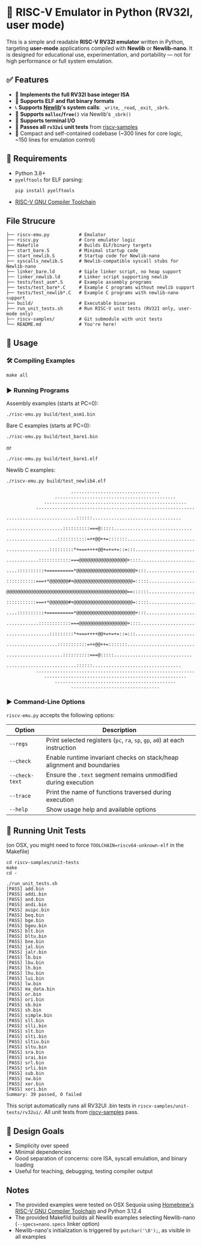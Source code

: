 # 🐍 RISC-V Emulator in Python (RV32I, user mode)

This is a simple and readable **RISC-V RV32I emulator** written in Python, targeting **user-mode** applications compiled with **Newlib** or **Newlib-nano**. It is designed for educational use, experimentation, and portability — not for high performance or full system emulation.

## ✅ Features

- 🧠 **Implements the full RV32I base integer ISA**
- 🚀 **Supports ELF and flat binary formats**
- 📞 **Supports [Newlib](https://en.wikipedia.org/wiki/Newlib)'s system calls**: `_write`, `_read`, `_exit`, `_sbrk`.
- 💾 **Supports `malloc`/`free()`** via Newlib's `_sbrk()`
- 🎨 **Supports terminal I/O**
- 🧪 **Passes all `rv32ui` unit tests** from [riscv-samples](https://gitlab.univ-lille.fr/michael.hauspie/riscv-samples/)
- 🧹 Compact and self-contained codebase (~300 lines for core logic, ~150 lines for emulation control)

## 🔧 Requirements

- Python 3.8+
- `pyelftools` for ELF parsing:
  ```bash
  pip install pyelftools
  ```
- [RISC-V GNU Compiler Toolchain](https://github.com/riscv-collab/riscv-gnu-toolchain)


## File Strucure

```
├── riscv-emu.py           # Emulator
├── riscv.py               # Core emulator logic
├── Makefile               # Builds ELF/binary targets
├── start_bare.S           # Minimal startup code
├── start_newlib.S         # Startup code for Newlib-nano
├── syscalls_newlib.S      # Newlib-compatible syscall stubs for Newlib-nano
├── linker_bare.ld         # Siple linker script, no heap support
├── linker_newlib.ld       # Linker script supporting newlib
├── tests/test_asm*.S      # Example assembly programs
├── tests/test_bare*.C     # Example C programs without newlib support
├── tests/test_newlib*.C   # Example C programs with newlib-nano support
├── build/                 # Executable binaries
├── run_unit_tests.sh      # Run RISC-V unit tests (RV32I only, user-mode only)
├── riscv-samples/         # Git submodule with unit tests
└── README.md              # You're here!
```

## 🚀 Usage

### 🛠️ Compiling Examples

```
make all
```

### ▶️ Running Programs

Assembly examples (starts at PC=0):
```
./risc-emu.py build/test_asm1.bin
```

Bare C examples (starts at PC=0):
```
./risc-emu.py build/test_bare1.bin
```
or
```
./risc-emu.py build/test_bare1.elf
```

Newlib C examples:
```
./riscv-emu.py build/test_newlib4.elf
                                                                                
                        .................................                       
                  .............................................                 
              .....................................................             
           ...........................................................          
        ..........................::::::.................................       
      .....................::::::::::===@:::::.............................     
    ...................:::::::::::=++@@++=:::::::............................   
   ................:::::::::*+===++++@@+=+=+=::=:::...........................  
  ............::::::::::::===@@@@@@@@@@@@@@@@@@+::::........................... 
 ....::::::::::+==========*@@@@@@@@@@@@@@@@@@@@@@+:::...........................
 :::::::::::===+*@@@@@@@#+@@@@@@@@@@@@@@@@@@@@@@=:::::..........................
 @@@@@@@@@@@@@@@@@@@@@@@@@@@@@@@@@@@@@@@@@@@@@==::::::..........................
 :::::::::::===+*@@@@@@@#+@@@@@@@@@@@@@@@@@@@@@@=:::::..........................
 ....::::::::::+==========*@@@@@@@@@@@@@@@@@@@@@@+:::...........................
  ............::::::::::::===@@@@@@@@@@@@@@@@@@+::::........................... 
   ................:::::::::*+===++++@@+=+=+=::=:::...........................  
    ...................:::::::::::=++@@++=:::::::............................   
      .....................::::::::::===@:::::.............................     
        ..........................::::::.................................       
           ...........................................................          
              .....................................................             
                  .............................................                 
                        .................................                       

```

### ▶️ Command-Line Options

`riscv-emu.py` accepts the following options:

| Option             | Description                                                                 |
|--------------------|-----------------------------------------------------------------------------|
| `--regs`           | Print selected registers (`pc`, `ra`, `sp`, `gp`, `a0`) at each instruction |
| `--check`          | Enable runtime invariant checks on stack/heap alignment and boundaries      |
| `--check-text`     | Ensure the `.text` segment remains unmodified during execution              |
| `--trace`          | Print the name of functions traversed during execution                      |
| `--help`           | Show usage help and available options                                       |

## 🧪 Running Unit Tests
(on OSX, you might need to force `TOOLCHAIN=riscv64-unknown-elf` in the Makefile)
```
cd riscv-samples/unit-tests
make
cd -
```

```
./run_unit_tests.sh
[PASS] add.bin
[PASS] addi.bin
[PASS] and.bin
[PASS] andi.bin
[PASS] auipc.bin
[PASS] beq.bin
[PASS] bge.bin
[PASS] bgeu.bin
[PASS] blt.bin
[PASS] bltu.bin
[PASS] bne.bin
[PASS] jal.bin
[PASS] jalr.bin
[PASS] lb.bin
[PASS] lbu.bin
[PASS] lh.bin
[PASS] lhu.bin
[PASS] lui.bin
[PASS] lw.bin
[PASS] ma_data.bin
[PASS] or.bin
[PASS] ori.bin
[PASS] sb.bin
[PASS] sh.bin
[PASS] simple.bin
[PASS] sll.bin
[PASS] slli.bin
[PASS] slt.bin
[PASS] slti.bin
[PASS] sltiu.bin
[PASS] sltu.bin
[PASS] sra.bin
[PASS] srai.bin
[PASS] srl.bin
[PASS] srli.bin
[PASS] sub.bin
[PASS] sw.bin
[PASS] xor.bin
[PASS] xori.bin
Summary: 39 passed, 0 failed
```
This script automatically runs all RV32UI .bin tests in `riscv-samples/unit-tests/rv32ui/`.
All unit tests from [riscv-samples](https://gitlab.univ-lille.fr/michael.hauspie/riscv-samples/) pass.

## 🧩 Design Goals
- Simplicity over speed
- Minimal dependencies
- Good separation of concerns: core ISA, syscall emulation, and binary loading
- Useful for teaching, debugging, testing compiler output

## Notes
- The provided examples were tested on OSX Sequoia using [Homebrew's RISC-V GNU Compiler Toolchain](https://github.com/riscv-software-src/homebrew-riscv) and Python 3.12.4
- The provided Makefild builds all Newlib examples selecting Newlib-nano (`--specs=nano.specs` linker option)
- Newlib-nano's initialization is triggered by `putchar('\0');`, as visible in all examples


